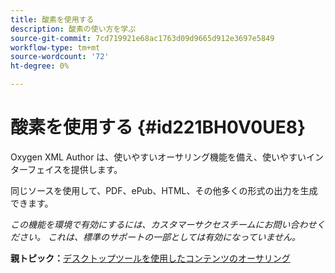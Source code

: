 ```yaml
---
title: 酸素を使用する
description: 酸素の使い方を学ぶ
source-git-commit: 7cd719921e68ac1763d09d9665d912e3697e5849
workflow-type: tm+mt
source-wordcount: '72'
ht-degree: 0%

---
```



# 酸素を使用する {#id221BH0V0UE8}

Oxygen XML Author は、使いやすいオーサリング機能を備え、使いやすいインターフェイスを提供します。

同じソースを使用して、PDF、ePub、HTML、その他多くの形式の出力を生成できます。

*この機能を環境で有効にするには、カスタマーサクセスチームにお問い合わせください。 これは、標準のサポートの一部としては有効になっていません。*

**親トピック：**[&#x200B;デスクトップツールを使用したコンテンツのオーサリング](author-desktop-tools.md)

